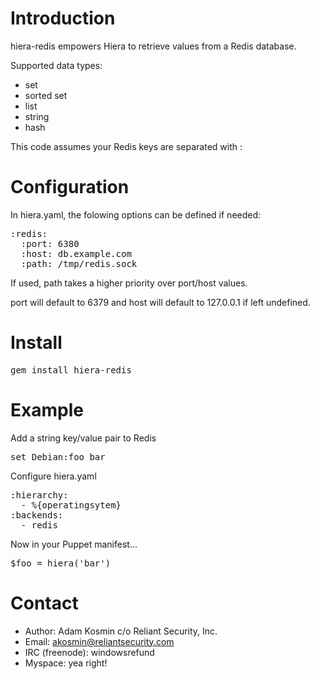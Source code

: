 Introduction
============

hiera-redis empowers Hiera to retrieve values from a Redis database.

Supported data types:

* set
* sorted set
* list
* string
* hash

This code assumes your Redis keys are separated with :

Configuration
=============
In hiera.yaml, the folowing options can be defined if needed:
<pre>
:redis:
  :port: 6380
  :host: db.example.com
  :path: /tmp/redis.sock
</pre>

If used, path takes a higher priority over port/host values.

port will default to 6379 and host will default to 127.0.0.1 if left
undefined.

Install
=======
<pre>
gem install hiera-redis
</pre>

Example
=======

Add a string key/value pair to Redis

<pre>
set Debian:foo bar
</pre>

Configure hiera.yaml

<pre>
:hierarchy:
  - %{operatingsytem}
:backends:
  - redis
</pre>

Now in your Puppet manifest...

<pre>
$foo = hiera('bar')
</pre>

Contact
=======

* Author: Adam Kosmin c/o Reliant Security, Inc.
* Email: akosmin@reliantsecurity.com
* IRC (freenode): windowsrefund
* Myspace: yea right!

